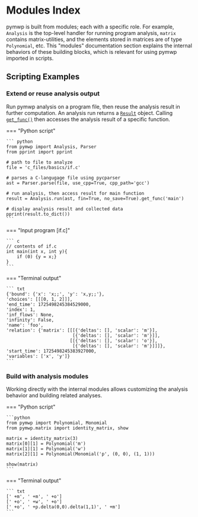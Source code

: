 # Modules Index

pymwp is built from modules; each with a specific role.
For example, `Analysis` is the top-level handler for running program analysis,
`matrix` contains matrix-utilities, and the elements stored in matrices are of type `Polynomial`, etc.
This "modules" documentation section explains the internal behaviors of these building blocks,
which is relevant for using pymwp imported in scripts.

## Scripting Examples

### Extend or reuse analysis output

Run pymwp analysis on a program file, then reuse the analysis result in further computation.
An analysis run returns a [`Result`](result.md#pymwp.result.Result) object.
Calling [`get_func()`](result.md#pymwp.result.Result.get_func) then accesses the analysis result of a specific function.

=== "Python script"

    ``` python
    from pymwp import Analysis, Parser
    from pprint import pprint
    
    # path to file to analyze
    file = 'c_files/basics/if.c'
    
    # parses a C-langugage file using pycparser
    ast = Parser.parse(file, use_cpp=True, cpp_path='gcc')
    
    # run analysis, then access result for main function
    result = Analysis.run(ast, fin=True, no_save=True).get_func('main')
    
    # display analysis result and collected data
    pprint(result.to_dict())
    ```

=== "Input program [if.c]"

    ``` c
    // contents of if.c
    int main(int x, int y){
        if (0) {y = x;}
    }
    ```

=== "Terminal output"

    ``` txt
    {'bound': {'x': 'x;;', 'y': 'x,y;;'},
    'choices': [[[0, 1, 2]]],
    'end_time': 1725498245384529000,
    'index': 1,
    'inf_flows': None,
    'infinity': False,
    'name': 'foo',
    'relation': {'matrix': [[[{'deltas': [], 'scalar': 'm'}],
                             [{'deltas': [], 'scalar': 'm'}]],
                            [[{'deltas': [], 'scalar': 'o'}],
                             [{'deltas': [], 'scalar': 'm'}]]]},
    'start_time': 1725498245383927000,
    'variables': ['x', 'y']}
    ```

### Build with analysis modules

Working directly with the internal modules allows customizing the analysis behavior and building related analyses.

=== "Python script"

    ```python
    from pymwp import Polynomial, Monomial
    from pymwp.matrix import identity_matrix, show
    
    matrix = identity_matrix(3)
    matrix[0][1] = Polynomial('m')
    matrix[1][1] = Polynomial('w')
    matrix[2][1] = Polynomial(Monomial('p', (0, 0), (1, 1)))
    
    show(matrix)
    ```

=== "Terminal output"

    ``` txt
    [' +m', ' +m', ' +o']
    [' +o', ' +w', ' +o']
    [' +o', ' +p.delta(0,0).delta(1,1)', ' +m']
    ```
